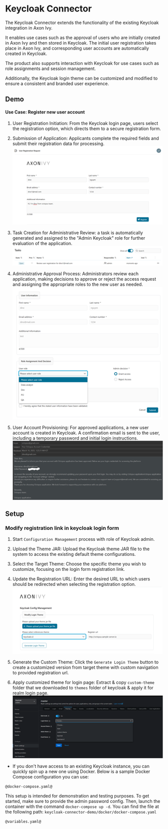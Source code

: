 # Keycloak Connector
The Keycloak Connector extends the functionality of the existing Keycloak integration in Axon Ivy.

It enables use cases such as the approval of users who are initially created in Axon Ivy and then stored in Keycloak. The initial user registration takes place in Axon Ivy, and corresponding user accounts are automatically created in Keycloak.

The product also supports interaction with Keycloak for use cases such as role assignments and session management.

Additionally, the Keycloak login theme can be customized and modified to ensure a consistent and branded user experience.

## Demo

#### Use Case: Register new user account
1. User Registration Initiation: From the Keycloak login page, users select the registration option, which directs them to a secure registration form.

2. Submission of Application: Applicants complete the required fields and submit their registration data for processing.
![registration form view](images/registration-form.png)

3. Task Creation for Administrative Review: a task is automatically generated and assigned to the "Admin Keycloak" role for further evaluation of the application.
![review task](images/review-task.png)

4. Administrative Approval Process: Administrators review each application, making decisions to approve or reject the access request and assigning the appropriate roles to the new user as needed.
![role assignment](images/role-assignment.png)


5. User Account Provisioning: For approved applications, a new user account is created in Keycloak. A confirmation email is sent to the user, including a temporary password and initial login instructions.
![confirmation mail](images/confirmation-mail.png)

## Setup

### Modify registration link in keycloak login form 
1. Start `Configuration Management` process with role of Keycloak admin.

2. Upload the Theme JAR: Upload the Keycloak theme JAR file to the system to access the existing default theme configurations.

3. Select the Target Theme: Choose the specific theme you wish to customize, focusing on the login form registration link.

4. Update the Registration URL: Enter the desired URL to which users should be redirected when selecting the registration option.
![config page view](images/config-management.png)

5. Generate the Custom Theme: Click the `Generate Login Theme` button to create a customized version from target theme with custom navigation to provided registration url.

6. Apply customized theme for login page: Extract & copy `custom-theme` folder that we downloaded to `themes` folder of keycloak & apply it for realm login page.
![theme selection](images/theme-selection.png)

- If you don't have access to an existing Keycloak instance, you can quickly spin up a new one using Docker. Below is a sample Docker Compose configuration you can use:

```
@docker-compose.yaml@
```

This setup is intended for demonstration and testing purposes. To get started, make sure to provide the admin password config. Then, launch the container with the command `docker-compose up -d`. You can find the file at the following path: `keycloak-connector-demo/docker/docker-compose.yaml`

```
@variables.yaml@
```

